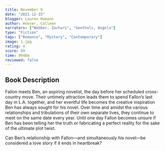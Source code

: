 ```yaml
---
title: November 9
date: "2021-12-15"
blogger: Lauren Hamann
author: Hoover, Colleen
narrators: ["Webber, Zachary", "Goethals, Angela"]
type: "Fiction"
tags: ["Romance", "Mystery", "Contemporary"]
image: 1.jpg
rating: 4
score: 89
time: 9h46m
reviewed: false
---
```


## Book Description

Fallon meets Ben, an aspiring novelist, the day before her scheduled cross-country move. Their untimely attraction leads them to spend Fallon’s last day in L.A. together, and her eventful life becomes the creative inspiration Ben has always sought for his novel. Over time and amidst the various relationships and tribulations of their own separate lives, they continue to meet on the same date every year. Until one day Fallon becomes unsure if Ben has been telling her the truth or fabricating a perfect reality for the sake of the ultimate plot twist.

Can Ben’s relationship with Fallon—and simultaneously his novel—be considered a love story if it ends in heartbreak?
